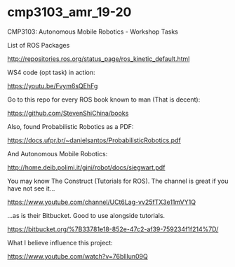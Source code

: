 # cmp3103_amr_19-20
CMP3103: Autonomous Mobile Robotics - Workshop Tasks

List of ROS Packages

http://repositories.ros.org/status_page/ros_kinetic_default.html

WS4 code (opt task) in action:

https://youtu.be/Fvym6sQEhFg

Go to this repo for every ROS book known to man (That is decent):

https://github.com/StevenShiChina/books

Also, found Probabilistic Robotics as a PDF:

https://docs.ufpr.br/~danielsantos/ProbabilisticRobotics.pdf

And Autonomous Mobile Robotics:

http://home.deib.polimi.it/gini/robot/docs/siegwart.pdf

You may know The Construct (Tutorials for ROS). The channel is great if you have not see it...

https://www.youtube.com/channel/UCt6Lag-vv25fTX3e11mVY1Q

...as is their Bitbucket. Good to use alongside tutorials.

https://bitbucket.org/%7B33781e18-852e-47c2-af39-759234f1f214%7D/

What I believe influence this project:

https://www.youtube.com/watch?v=76blllun09Q
